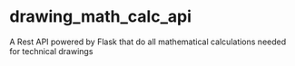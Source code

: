 # drawing_math_calc_api
A Rest API powered by Flask that do all mathematical calculations needed for technical drawings
